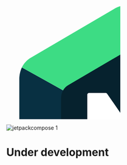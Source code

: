 <svg width="300" height="300" viewBox="0 0 300 300" fill="none" xmlns="http://www.w3.org/2000/svg">
<path d="M324.223 513.818H323.518C316.451 513.848 309.493 512.086 303.291 508.698L161.28 429.333C152.9 424.637 147.745 415.929 147.745 406.521V245.04C147.745 238.121 149 231.484 151.928 225.679L40.887 163.88C36.2863 173.555 33.918 184.48 34.054 195.959V462.662C34.1378 470.375 36.2599 477.929 40.2051 484.557C44.1503 491.185 49.7782 496.653 56.5181 500.404L290.739 631.48C301.069 637.285 312.644 640.052 324.082 640.052V639.916C324.359 623.186 324.223 556.121 324.223 513.818Z" fill="#083042"/>
<path d="M151.787 225.533C154.899 219.081 159.853 213.695 166.022 210.053L299.658 131.933C305.78 128.338 312.736 126.408 319.835 126.336C326.934 126.263 333.928 128.05 340.122 131.52L475.158 207.151C481.219 210.534 486.422 215.263 490.366 220.973L599.598 156.413C593.103 147.058 584.564 139.304 574.63 133.737L351.555 8.88891C341.344 3.18368 329.819 0.246031 318.123 0.367123C306.426 0.488215 294.964 3.66384 284.873 9.57926L64.3236 138.433C54.1432 144.38 45.9796 153.242 40.887 163.875L151.787 225.533Z" fill="#3DDC84"/>
<path d="M599.457 156.413L490.225 220.973C494.408 227.055 496.922 234.241 497.053 241.578V395.319C497.138 402.361 495.349 409.299 491.869 415.421C488.389 421.543 483.344 426.63 477.25 430.16L343.604 508.29C337.703 511.726 331.034 513.627 324.208 513.818C324.354 555.99 324.354 623.05 324.072 639.78V639.916C335.787 639.787 347.27 636.643 357.416 630.785L577.97 501.79C598.479 489.762 611.037 467.912 610.755 444.269V190.562C610.614 178.257 606.431 166.506 599.457 156.413Z" fill="#4285F4"/>
<path d="M147.402 228.412C145.67 232.504 144.594 236.844 144.215 241.272C144 242.945 144 244.634 144 246.538V411.468C144 412.727 144 413.787 144.215 415.054C144.645 418.624 145.92 422.002 147.825 424.957C149.107 427.061 150.59 428.734 152.087 430.423C153.792 432.112 155.697 433.579 157.817 434.646L302.835 515.741C309.144 519.223 316.241 521.033 323.448 521H324.946C331.706 520.77 338.295 518.814 344.085 515.318L480.586 435.483C481.438 435.061 482.075 434.423 482.928 434.009C484.418 432.957 485.908 431.898 487.183 430.631C489.185 428.819 491.025 426.854 492.705 424.735C493.765 423.261 494.832 421.794 495.685 420.313C496.315 419.268 496.752 418.209 497.167 417.15C497.597 416.113 498.242 414.839 498.665 413.58C498.872 413.15 498.872 412.727 499.087 412.313C500.375 408.222 501.02 403.957 501 399.668V242.738C501 239.798 500.569 237.057 499.94 234.324C499.517 232.42 498.864 230.731 498.235 229.042L496.96 226.524C496.537 225.464 495.884 224.627 495.255 223.568L493.98 221.679C492.92 220.198 491.852 218.939 490.792 217.465C487.329 213.429 483.147 210.071 478.458 207.561L340.475 130.267C338.097 128.922 335.604 127.792 333.025 126.889C329.566 125.844 325.996 125.21 322.388 125H319.624C318.571 125 317.719 125 316.659 125.2C314.216 125.419 311.796 125.842 309.424 126.466C309.002 126.674 308.579 126.674 308.149 126.896C304.962 127.741 301.982 129.207 299.002 130.888L162.502 210.732C158.54 213.059 155.07 216.136 152.287 219.791C151.235 221.265 150.167 222.739 149.315 224.213C148.892 225.057 148.47 225.687 148.04 226.531L147.402 228.412Z" fill="#06222E"/>
<path d="M218 414C215.239 414 213 411.761 213 409V236C213 233.239 215.239 231 218 231H261.183C262.822 231 264.358 231.804 265.292 233.151L318.496 309.9C320.455 312.726 324.616 312.777 326.644 309.999L382.799 233.052C383.74 231.763 385.241 231 386.838 231H426.397C429.152 231 431.388 233.228 431.397 235.983L431.983 408.983C431.992 411.751 429.751 414 426.983 414H380.902C378.153 414 375.92 411.781 375.902 409.032L375.333 318.667C375.322 317.018 376.656 315.676 378.305 315.676V315.676C380.763 315.676 382.159 318.49 380.672 320.447L326.403 391.863C324.426 394.465 320.526 394.502 318.5 391.939L262.754 321.407C260.921 319.088 262.573 315.676 265.529 315.676V315.676C267.483 315.676 269.066 317.26 269.066 319.214V409C269.066 411.761 266.828 414 264.066 414H218Z" fill="white"/>
</svg>

![jetpackcompose 1](https://github.com/user-attachments/assets/2cea985b-1dc0-4bd6-a4e5-aa4853bccf0f)


# Under development
